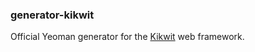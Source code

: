 ### generator-kikwit

Official Yeoman generator for the [Kikwit](https://github.com/kikwit/kikwit) web framework.
